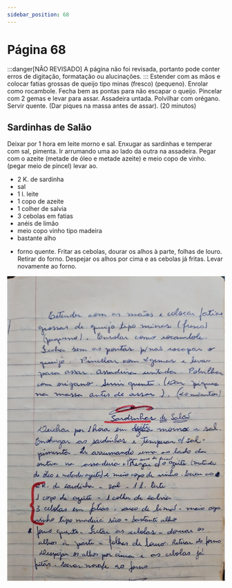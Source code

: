 ```yaml
---
sidebar_position: 68
---
```

# Página 68
:::danger[NÃO REVISADO]
A página não foi revisada, portanto pode conter erros de digitação, formatação ou alucinações.
:::
Estender com as mãos e colocar fatias grossas de queijo tipo minas (fresco) (pequeno). Enrolar como rocambole.
Fecha bem as pontas para não escapar o queijo. Pincelar com 2 gemas e levar para assar. Assadeira untada. Polvilhar com orégano. Servir quente. (Dar piques na massa antes de assar). (20 minutos)

## Sardinhas de Salão

Deixar por 1 hora em leite morno e sal.
Enxugar as sardinhas e temperar com sal, pimenta.
Ir arrumando uma ao lado da outra na assadeira.
Pegar com o azeite (metade de óleo e metade azeite) e meio copo de vinho. (pegar meio de pincel) levar ao.

- 2 K. de sardinha
- sal
- 1 l. leite
- 1 copo de azeite
- 1 colher de salvia
- 3 cebolas em fatias
- anéis de limão
- meio copo vinho tipo madeira
- bastante alho

* forno quente.
Fritar as cebolas, dourar os alhos à parte, folhas de louro.
Retirar do forno.
Despejar os alhos por cima e as cebolas já fritas.
Levar novamente ao forno.

![imagem base](./images/page_68.png)
